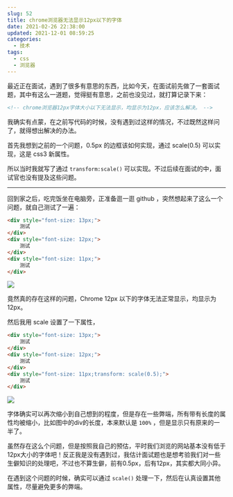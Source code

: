 ```yaml
---
slug: 52
title: chrome浏览器无法显示12px以下的字体
date: 2021-02-26 22:38:00
updated: 2021-12-01 08:59:25
categories: 
  - 技术
tags: 
  - css
  - 浏览器
---
```





最近正在面试，遇到了很多有意思的东西，比如今天，在面试前先做了一套面试题，其中有这么一道题，觉得挺有意思，之前也没见过，就打算记录下来：

```html
<!-- chrome浏览器12px字体大小以下无法显示，均显示为12px，应该怎么解决。 -->
```

我确实有点蒙，在之前写代码的时候，没有遇到过这样的情况，不过既然这样问了，就得想出解决的办法。

首先我想到之前的一个问题，0.5px 的边框该如何实现，通过 scale(0.5) 可以实现，这是 css3 新属性。

所以当时我就写了通过 `transform:scale()` 可以实现。不过后续在面试的中，面试官也没有提及这些问题。

---

回到家之后，吃完饭坐在电脑旁，正准备逛一逛 github ，突然想起来了这么一个问题，就自己测试了一遍：

```html
<div style="font-size: 13px;">
    测试
</div>
<div style="font-size: 12px;">
    测试
</div>
<div style="font-size: 11px;">
    测试
</div>
```

![](https://cdn.staticaly.com/gh/zburu/pic-cdn@main/2021/02/26/d3c345e515d6a29d9ff49f78382ac95b.png)

竟然真的存在这样的问题，Chrome 12px 以下的字体无法正常显示，均显示为12px。

然后我用 scale 设置了一下属性，

```html
<div style="font-size: 13px;">
    测试
</div>
<div style="font-size: 12px;">
    测试
</div>
<div style="font-size: 11px;transform: scale(0.5);">
    测试
</div>
```

![](https://cdn.staticaly.com/gh/zburu/pic-cdn@main/2021/02/26/9e5f13c26524aae53acbc9bd5edd57f9.png)

字体确实可以再次缩小到自己想到的程度，但是存在一些弊端，所有带有长度的属性均被缩小，比如图中的div的长度，本来默认是 `100%` ，但是显示只有原来的一半了。

虽然存在这么个问题，但是按照我自己的预估，平时我们浏览的网站基本没有低于12px大小的字体吧！反正我是没有遇到过，我估计面试题也是想考验我们对一些生僻知识的处理吧，不过也不算生僻，前有0.5px，后有12px，其实都大同小异。

在遇到这个问题的时候，确实可以通过 `scale()` 处理一下，然后在认真设置其他属性，尽量避免更多的弊端。